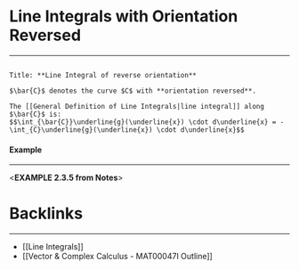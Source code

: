 # Line Integrals with Orientation Reversed
---
```ad-Definition

Title: **Line Integral of reverse orientation**

$\bar{C}$ denotes the curve $C$ with **orientation reversed**. 

The [[General Definition of Line Integrals|line integral]] along $\bar{C}$ is:
$$\int_{\bar{C}}\underline{g}(\underline{x}) \cdot d\underline{x} = - \int_{C}\underline{g}(\underline{x}) \cdot d\underline{x}$$
```

#### Example 
---
<**EXAMPLE 2.3.5  from Notes**>

# Backlinks
---
- [[Line Integrals]]
- [[Vector & Complex Calculus - MAT00047I Outline]]
